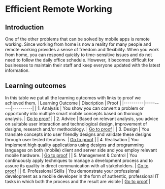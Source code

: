 # Efficient Remote Working

## Introduction

One of the other problems that can be solved by mobile apps is remote working. Since working from home is now a reality for many people and remote working provides a sense of freedom and flexibility.
When you work from home, you can respond quickly to time-sensitive issues and do not need to follow the daily office schedule.
However, it becomes difficult for businesses to maintain their staff and keep everyone updated with the latest information.

## Learning outcomes

In this table we put all the learning outcomes with links to proof we achieved them.
| Learning Outcome | Discription | Proof |
|----------|----------|----------|
| 1. Analysis | You show you can convert a problem or opportunity into multiple smart mobile concepts based on thorough analysis. | [Go to proof](./Analysis.md) |
| 2. Advice | Based on relevant analysis, you advice on suitable user interaction and technological design, improvement of designs, research and/or methodology. | [Go to proof](./Advice.md) |
| 3. Design | You translate concepts into user friendly designs and validate these designs through user tested iterations. | [Go to proof](./Design.md) |
| 4. Realisation | You implement high quality applications using designs and programming languages on both (mobile) client and server side and you employ relevant mobile hardware. | [Go to proof](./Realisation.md) |
| 5. Management & Control | You continuously apply techniques to manage a development process and to assure its quality in direct communication with all stakeholders. | [Go to proof](./Management%20&%20Control.md) |
| 6. Professional Skills | You demonstrate your professional development as a mobile developer in the form of authentic, professional IT tasks in which both the process and the result are visible | [Go to proof](./Professional%20Skills.md) |
